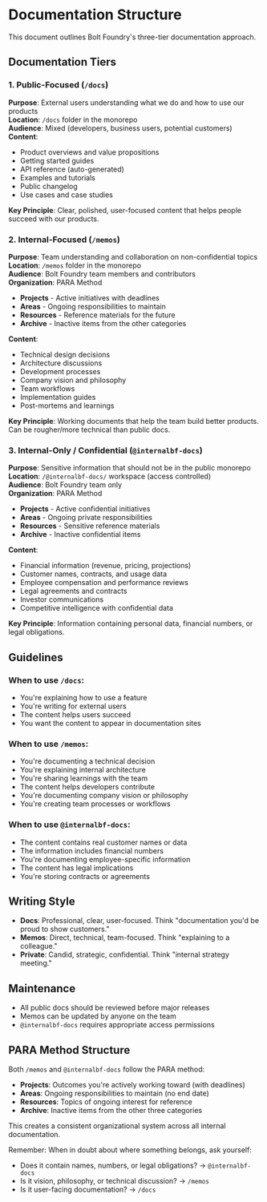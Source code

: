 # Documentation Structure

This document outlines Bolt Foundry's three-tier documentation approach.

## Documentation Tiers

### 1. Public-Focused (`/docs`)

**Purpose**: External users understanding what we do and how to use our
products\
**Location**: `/docs` folder in the monorepo\
**Audience**: Mixed (developers, business users, potential customers)\
**Content**:

- Product overviews and value propositions
- Getting started guides
- API reference (auto-generated)
- Examples and tutorials
- Public changelog
- Use cases and case studies

**Key Principle**: Clear, polished, user-focused content that helps people
succeed with our products.

### 2. Internal-Focused (`/memos`)

**Purpose**: Team understanding and collaboration on non-confidential topics\
**Location**: `/memos` folder in the monorepo\
**Audience**: Bolt Foundry team members and contributors\
**Organization**: PARA Method

- **Projects** - Active initiatives with deadlines
- **Areas** - Ongoing responsibilities to maintain
- **Resources** - Reference materials for the future
- **Archive** - Inactive items from the other categories

**Content**:

- Technical design decisions
- Architecture discussions
- Development processes
- Company vision and philosophy
- Team workflows
- Implementation guides
- Post-mortems and learnings

**Key Principle**: Working documents that help the team build better products.
Can be rougher/more technical than public docs.

### 3. Internal-Only / Confidential (`@internalbf-docs`)

**Purpose**: Sensitive information that should not be in the public monorepo\
**Location**: `/@internalbf-docs/` workspace (access controlled)\
**Audience**: Bolt Foundry team only\
**Organization**: PARA Method

- **Projects** - Active confidential initiatives
- **Areas** - Ongoing private responsibilities
- **Resources** - Sensitive reference materials
- **Archive** - Inactive confidential items

**Content**:

- Financial information (revenue, pricing, projections)
- Customer names, contracts, and usage data
- Employee compensation and performance reviews
- Legal agreements and contracts
- Investor communications
- Competitive intelligence with confidential data

**Key Principle**: Information containing personal data, financial numbers, or
legal obligations.

## Guidelines

### When to use `/docs`:

- You're explaining how to use a feature
- You're writing for external users
- The content helps users succeed
- You want the content to appear in documentation sites

### When to use `/memos`:

- You're documenting a technical decision
- You're explaining internal architecture
- You're sharing learnings with the team
- The content helps developers contribute
- You're documenting company vision or philosophy
- You're creating team processes or workflows

### When to use `@internalbf-docs`:

- The content contains real customer names or data
- The information includes financial numbers
- You're documenting employee-specific information
- The content has legal implications
- You're storing contracts or agreements

## Writing Style

- **Docs**: Professional, clear, user-focused. Think "documentation you'd be
  proud to show customers."
- **Memos**: Direct, technical, team-focused. Think "explaining to a colleague."
- **Private**: Candid, strategic, confidential. Think "internal strategy
  meeting."

## Maintenance

- All public docs should be reviewed before major releases
- Memos can be updated by anyone on the team
- `@internalbf-docs` requires appropriate access permissions

## PARA Method Structure

Both `/memos` and `@internalbf-docs` follow the PARA method:

- **Projects**: Outcomes you're actively working toward (with deadlines)
- **Areas**: Ongoing responsibilities to maintain (no end date)
- **Resources**: Topics of ongoing interest for reference
- **Archive**: Inactive items from the other three categories

This creates a consistent organizational system across all internal
documentation.

Remember: When in doubt about where something belongs, ask yourself:

- Does it contain names, numbers, or legal obligations? → `@internalbf-docs`
- Is it vision, philosophy, or technical discussion? → `/memos`
- Is it user-facing documentation? → `/docs`
